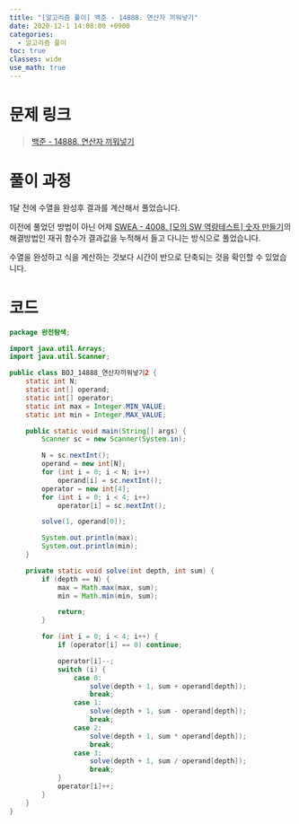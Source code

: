 ```yaml
---
title: "[알고리즘 풀이] 백준 - 14888. 연산자 끼워넣기"
date: 2020-12-1 14:08:00 +0900
categories:
  - 알고리즘 풀이
toc: true
classes: wide
use_math: true
---
```


# 문제 링크

> [백준 - 14888. 연산자 끼워넣기](https://www.acmicpc.net/problem/14888)

# 풀이 과정

1달 전에 수열을 완성후 결과를 계산해서 풀었습니다.

이전에 풀었던 방법이 아닌 어제 [SWEA - 4008. [모의 SW 역량테스트] 숫자 만들기](https://ddb8036631.github.io/%EC%95%8C%EA%B3%A0%EB%A6%AC%EC%A6%98/SWEA_4008_%EC%88%AB%EC%9E%90%EB%A7%8C%EB%93%A4%EA%B8%B0/)의 해결방법인 재귀 함수가 결과값을 누적해서 들고 다니는 방식으로 풀었습니다.

수열을 완성하고 식을 계산하는 것보다 시간이 반으로 단축되는 것을 확인할 수 있었습니다.

# 코드

```java
package 완전탐색;

import java.util.Arrays;
import java.util.Scanner;

public class BOJ_14888_연산자끼워넣기2 {
    static int N;
    static int[] operand;
    static int[] operator;
    static int max = Integer.MIN_VALUE;
    static int min = Integer.MAX_VALUE;

    public static void main(String[] args) {
        Scanner sc = new Scanner(System.in);

        N = sc.nextInt();
        operand = new int[N];
        for (int i = 0; i < N; i++)
            operand[i] = sc.nextInt();
        operator = new int[4];
        for (int i = 0; i < 4; i++)
            operator[i] = sc.nextInt();

        solve(1, operand[0]);

        System.out.println(max);
        System.out.println(min);
    }

    private static void solve(int depth, int sum) {
        if (depth == N) {
            max = Math.max(max, sum);
            min = Math.min(min, sum);

            return;
        }

        for (int i = 0; i < 4; i++) {
            if (operator[i] == 0) continue;

            operator[i]--;
            switch (i) {
                case 0:
                    solve(depth + 1, sum + operand[depth]);
                    break;
                case 1:
                    solve(depth + 1, sum - operand[depth]);
                    break;
                case 2:
                    solve(depth + 1, sum * operand[depth]);
                    break;
                case 3:
                    solve(depth + 1, sum / operand[depth]);
                    break;
            }
            operator[i]++;
        }
    }
}
```
